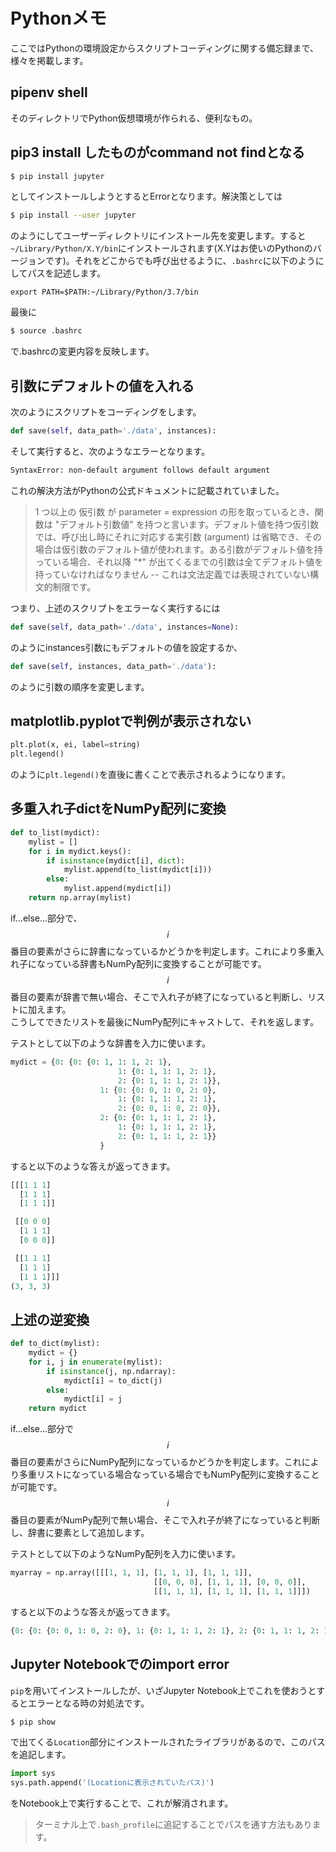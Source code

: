 # Pythonメモ

ここではPythonの環境設定からスクリプトコーディングに関する備忘録まで、様々を掲載します。

## pipenv shell

そのディレクトリでPython仮想環境が作られる、便利なもの。

## pip3 install したものがcommand not findとなる

```bash
$ pip install jupyter
```

としてインストールしようとするとErrorとなります。解決策としては

```bash
$ pip install --user jupyter
```

のようにしてユーザーディレクトリにインストール先を変更します。すると`~/Library/Python/X.Y/bin`にインストールされます(X.Yはお使いのPythonのバージョンです)。それをどこからでも呼び出せるように、`.bashrc`に以下のようにしてパスを記述します。

```bash:.bashrc
export PATH=$PATH:~/Library/Python/3.7/bin
```

最後に

```bash
$ source .bashrc
```

で.bashrcの変更内容を反映します。

## 引数にデフォルトの値を入れる

次のようにスクリプトをコーディングをします。

```python
def save(self, data_path='./data', instances):
```

そして実行すると、次のようなエラーとなります。

```bash
SyntaxError: non-default argument follows default argument
```

これの解決方法がPythonの公式ドキュメントに記載されていました。

> 1 つ以上の 仮引数 が parameter = expression の形を取っているとき、関数は "デフォルト引数値" を持つと言います。デフォルト値を持つ仮引数では、呼び出し時にそれに対応する実引数 (argument) は省略でき、その場合は仮引数のデフォルト値が使われます。ある引数がデフォルト値を持っている場合、それ以降 "*" が出てくるまでの引数は全てデフォルト値を持っていなければなりません -- これは文法定義では表現されていない構文的制限です。  

つまり、上述のスクリプトをエラーなく実行するには

```python
def save(self, data_path='./data', instances=None):
```

のようにinstances引数にもデフォルトの値を設定するか、

```python
def save(self, instances, data_path='./data'):
```

のように引数の順序を変更します。

## matplotlib.pyplotで判例が表示されない

```python
plt.plot(x, ei, label=string)
plt.legend()
```

のように`plt.legend()`を直後に書くことで表示されるようになります。

## 多重入れ子dictをNumPy配列に変換

```python
def to_list(mydict):
    mylist = []
    for i in mydict.keys():
        if isinstance(mydict[i], dict):
            mylist.append(to_list(mydict[i]))
        else: 
            mylist.append(mydict[i])
    return np.array(mylist)
```
if...else...部分で、$$i$$番目の要素がさらに辞書になっているかどうかを判定します。これにより多重入れ子になっている辞書もNumPy配列に変換することが可能です。$$i$$番目の要素が辞書で無い場合、そこで入れ子が終了になっていると判断し、リストに加えます。  
こうしてできたリストを最後にNumPy配列にキャストして、それを返します。  

テストとして以下のような辞書を入力に使います。

```python
mydict = {0: {0: {0: 1, 1: 1, 2: 1}, 
                        1: {0: 1, 1: 1, 2: 1}, 
                        2: {0: 1, 1: 1, 2: 1}}, 
                    1: {0: {0: 0, 1: 0, 2: 0}, 
                        1: {0: 1, 1: 1, 2: 1}, 
                        2: {0: 0, 1: 0, 2: 0}}, 
                    2: {0: {0: 1, 1: 1, 2: 1}, 
                        1: {0: 1, 1: 1, 2: 1}, 
                        2: {0: 1, 1: 1, 2: 1}}
                    }
```

すると以下のような答えが返ってきます。

```python
[[[1 1 1]
  [1 1 1]
  [1 1 1]]

 [[0 0 0]
  [1 1 1]
  [0 0 0]]

 [[1 1 1]
  [1 1 1]
  [1 1 1]]]
(3, 3, 3)
```

## 上述の逆変換

```python
def to_dict(mylist):
    mydict = {}
    for i, j in enumerate(mylist):
        if isinstance(j, np.ndarray):
            mydict[i] = to_dict(j)
        else:
            mydict[i] = j
    return mydict
```

if...else...部分で$$i$$番目の要素がさらにNumPy配列になっているかどうかを判定します。これにより多重リストになっている場合なっている場合でもNumPy配列に変換することが可能です。$$i$$番目の要素がNumPy配列で無い場合、そこで入れ子が終了になっていると判断し、辞書に要素として追加します。

テストとして以下のようなNumPy配列を入力に使います。

```python
myarray = np.array([[[1, 1, 1], [1, 1, 1], [1, 1, 1]], 
                                [[0, 0, 0], [1, 1, 1], [0, 0, 0]], 
                                [[1, 1, 1], [1, 1, 1], [1, 1, 1]]])
```

すると以下のような答えが返ってきます。

```python
{0: {0: {0: 0, 1: 0, 2: 0}, 1: {0: 1, 1: 1, 2: 1}, 2: {0: 1, 1: 1, 2: 1}}, 1: {0: {0: 0, 1: 0, 2: 0}, 1: {0: 1, 1: 1, 2: 1}, 2: {0: 0, 1: 0, 2: 0}}, 2: {0: {0: 1, 1: 1, 2: 1}, 1: {0: 1, 1: 1, 2: 1}, 2: {0: 1, 1: 1, 2: 1}}}
```

## Jupyter Notebookでのimport error

`pip`を用いてインストールしたが、いざJupyter Notebook上でこれを使おうとするとエラーとなる時の対処法です。

```bash
$ pip show
```

で出てくる`Location`部分にインストールされたライブラリがあるので、このパスを追記します。

```python
import sys
sys.path.append('(Locationに表示されていたパス)')
```

をNotebook上で実行することで、これが解消されます。

> ターミナル上で`.bash_profile`に追記することでパスを通す方法もあります。
